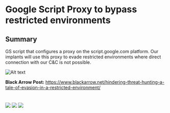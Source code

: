 # Google Script Proxy to bypass restricted environments


## Summary

GS script that configures a proxy on the script.google.com platform. Our implants will use this proxy to evade restricted environments where direct connection with our C&C is not possible.

![Alt text](https://github.com/blackarrowsec/redteam-research/blob/master/EDR_AV%20Bypass/Google%20Script%20Proxy/Implant%20GS.png)

__Black Arrow Post:__ https://www.blackarrow.net/hindering-threat-hunting-a-tale-of-evasion-in-a-restricted-environment/<br>

#

[![](https://img.shields.io/badge/www-blackarrow.net-E5A505?style=flat-square)](https://www.blackarrow.net) [![](https://img.shields.io/badge/twitter-@BlackArrowSec-00aced?style=flat-square&logo=twitter&logoColor=white)](https://twitter.com/BlackArrowSec) [![](https://img.shields.io/badge/linkedin-@BlackArrowSec-0084b4?style=flat-square&logo=linkedin&logoColor=white)](https://www.linkedin.com/company/blackarrowsec/)
